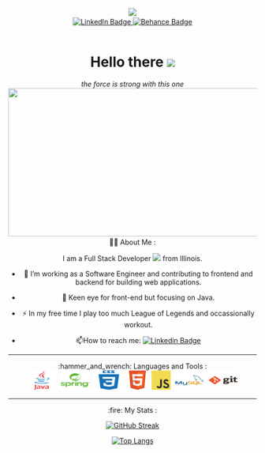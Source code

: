 <div id="header" align="center">
  <img src="https://media.giphy.com/media/2FCo5v03ln7DHtksEX/giphy.gif" width="200"/>
      <div id="badges">
            <a href="https://www.linkedin.com/in/jordan-witt-3638b3203/">
                  <img src="https://img.shields.io/badge/LinkedIn-pink?style=for-the-badge&logo=linkedin&logoColor=white" alt="LinkedIn Badge"/>
            </a>
            <a href="https://www.behance.net/jordanrwitt?tracking_source=search_users|Jordan%20Witt">
                  <img src="https://img.shields.io/badge/Behance-pink?style=for-the-badge&logo=behance&logoColor=white" alt="Behance Badge"/>
            </a>    
       </div>
            <img src="https://komarev.com/ghpvc/?username=JordanWitt&style=flat-square&color=blue" alt=""/>
  <div>
      <h1>
       Hello there
            <img src="https://media.giphy.com/media/hvRJCLFzcasrR4ia7z/giphy.gif" width="30px"/>
         </h1>
         <i style="italic">
        the force is strong with this one
    </i>
    <div>
     
  <div align="center">
  <img src="https://media.giphy.com/media/QQkyLVLAbQRKU/giphy-downsized-large.gif" width="600" height="300"/>
  </div>
</div>
<div id="about me"

### :woman_technologist: About Me :
I am a Full Stack Developer <img src="https://media.giphy.com/media/WUlplcMpOCEmTGBtBW/giphy.gif" width="30"> from Illinois.

- :telescope: I’m working as a Software Engineer and contributing to frontend and backend for building web applications.

- :seedling: Keen eye for front-end but focusing on Java.

- :zap: In my free time I play too much League of Legends and occassionally workout.

- :mailbox:How to reach me: [![Linkedin Badge](https://img.shields.io/badge/LinkedIn-pink?style=for-the-badge&logo=linkedin&logoColor=white)](https://www.linkedin.com/in/jordan-witt-3638b3203/)
</div>
<hr>
<div id="tools" align="center">
   :hammer_and_wrench: Languages and Tools :
  <div>
  <img src="https://github.com/devicons/devicon/blob/master/icons/java/java-original-wordmark.svg" title="Java" alt="Java" width="60" height="40"/>&nbsp;
  <img src="https://github.com/devicons/devicon/blob/master/icons/spring/spring-original-wordmark.svg" title="Spring" alt="Spring" width="60" height="40"/>&nbsp;
  <img src="https://github.com/devicons/devicon/blob/master/icons/css3/css3-plain-wordmark.svg"  title="CSS5" alt="CSS" width="60" height="40"/>&nbsp;
  <img src="https://github.com/devicons/devicon/blob/master/icons/html5/html5-original.svg" title="HTML5" alt="HTML" width="40" height="40"/>&nbsp;
  <img src="https://github.com/devicons/devicon/blob/master/icons/javascript/javascript-original.svg" title="JavaScript" alt="JavaScript" width="40" height="40"/>&nbsp;
  <img src="https://github.com/devicons/devicon/blob/master/icons/mysql/mysql-original-wordmark.svg" title="MySQL"  alt="MySQL" width="60" height="40"/>&nbsp;
  <img src="https://github.com/devicons/devicon/blob/master/icons/git/git-original-wordmark.svg" title="Git" **alt="Git" width="60" height="40"/>
</div>
</div>

<hr>
<div id="stats" align="center">
  :fire: My Stats :
  
 [![GitHub Streak](http://github-readme-streak-stats.herokuapp.com?user=JordanWitt&theme=material-palenight&hide_border=true)](https://git.io/streak-stats)
  
  [![Top Langs](https://github-readme-stats.vercel.app/api/top-langs/?username=JordanWitt&layout=compact&theme=material-palenight&hide_border=true)](https://github.com/anuraghazra/github-readme-stats)
  
</div>

